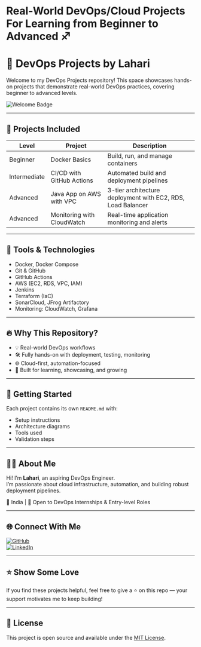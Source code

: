 # Real-World DevOps/Cloud Projects For Learning from Beginner to Advanced ♐  
# 🚀 DevOps Projects by Lahari

Welcome to my DevOps Projects repository! This space showcases hands-on projects that demonstrate real-world DevOps practices, covering beginner to advanced levels.

![Welcome Badge](https://img.shields.io/badge/🚀%20Welcome-Learn%20DevOps%20Hands--On-10b981?style=for-the-badge&logo=opsgenie&logoColor=white)

---

## 📁 Projects Included

| Level       | Project                      | Description                                             |
|-------------|------------------------------|---------------------------------------------------------|
| Beginner    | Docker Basics                | Build, run, and manage containers                       |
| Intermediate| CI/CD with GitHub Actions    | Automated build and deployment pipelines                |
| Advanced    | Java App on AWS with VPC     | 3-tier architecture deployment with EC2, RDS, Load Balancer |
| Advanced    | Monitoring with CloudWatch   | Real-time application monitoring and alerts             |

---

## 🧰 Tools & Technologies

- Docker, Docker Compose  
- Git & GitHub  
- GitHub Actions  
- AWS (EC2, RDS, VPC, IAM)  
- Jenkins  
- Terraform (IaC)  
- SonarCloud, JFrog Artifactory  
- Monitoring: CloudWatch, Grafana  

---

## 🔥 Why This Repository?

- 💡 Real-world DevOps workflows  
- 🛠️ Fully hands-on with deployment, testing, monitoring  
- 🌐 Cloud-first, automation-focused  
- 💼 Built for learning, showcasing, and growing

---

## 📌 Getting Started

Each project contains its own `README.md` with:
- Setup instructions  
- Architecture diagrams  
- Tools used  
- Validation steps

---

## 🙋‍♀️ About Me

Hi! I’m **Lahari**, an aspiring DevOps Engineer.  
I’m passionate about cloud infrastructure, automation, and building robust deployment pipelines.

📍 India | 💼 Open to DevOps Internships & Entry-level Roles

---

## 🌐 Connect With Me

[![GitHub](https://img.shields.io/badge/GitHub-lahari--haribabu-181717?style=for-the-badge&logo=github)](https://github.com/lahari-haribabu)  
[![LinkedIn](https://img.shields.io/badge/LinkedIn-Lahari-blue?style=for-the-badge&logo=linkedin&logoColor=white)](https://www.linkedin.com/in/lahari-haribabu/)

---

## ⭐ Show Some Love

If you find these projects helpful, feel free to give a ⭐ on this repo — your support motivates me to keep building!

---

## 📜 License

This project is open source and available under the [MIT License](LICENSE).

